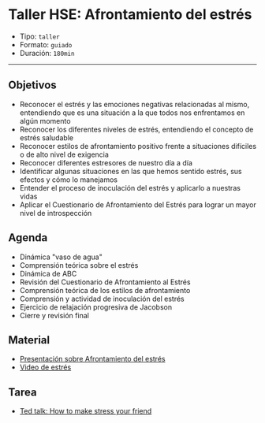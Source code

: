 # Taller HSE: Afrontamiento del estrés

- Tipo: `taller`
- Formato: `guiado`
- Duración: `180min`

***

## Objetivos

* Reconocer el estrés y las emociones negativas relacionadas al mismo,
  entendiendo que es una situación a la que todos nos enfrentamos en
  algún momento
* Reconocer los diferentes niveles de estrés, entendiendo el concepto de estrés
  saludable
* Reconocer estilos de afrontamiento positivo frente a situaciones difíciles o
  de alto nivel de exigencia
* Reconocer diferentes estresores de nuestro día a día
* Identificar algunas situaciones en las que hemos sentido estrés, sus efectos y
  cómo lo manejamos
* Entender el proceso de inoculación del estrés y aplicarlo a nuestras vidas
* Aplicar el Cuestionario de Afrontamiento del Estrés para lograr un mayor nivel
  de introspección

## Agenda

* Dinámica "vaso de agua"
* Comprensión teórica sobre el estrés
* Dinámica de ABC
* Revisión del Cuestionario de Afrontamiento al Estrés
* Comprensión teórica de los estilos de afrontamiento
* Comprensión y actividad de inoculación del estrés
* Ejercicio de relajación progresiva de Jacobson
* Cierre y revisión final

## Material

* [Presentación sobre Afrontamiento del estrés](https://docs.google.com/presentation/d/1TZAKQLfgj-izKgimzbu9W1oe02OUVtrkQLf2OveNQgo/edit#slide=id.g276cb44519_0_27)
* [Video de estrés](https://www.youtube.com/watch?v=rc-AMRjCWKo)

## Tarea

* [Ted talk: How to make stress your friend](https://www.youtube.com/watch?v=RcGyVTAoXEU)
